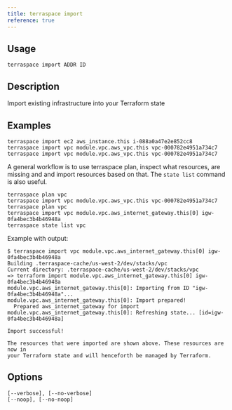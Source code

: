 ```yaml
---
title: terraspace import
reference: true
---
```


## Usage

    terraspace import ADDR ID

## Description

Import existing infrastructure into your Terraform state

## Examples

    terraspace import ec2 aws_instance.this i-088a0a47e2e852cc8
    terraspace import vpc module.vpc.aws_vpc.this vpc-000782e4951a734c7
    terraspace import vpc module.vpc.aws_vpc.this vpc-000782e4951a734c7

A general workflow is to use terraspace plan, inspect what resources, are missing and and import resources based on that. The `state list` command is also useful.

    terraspace plan vpc
    terraspace import vpc module.vpc.aws_vpc.this vpc-000782e4951a734c7
    terraspace plan vpc
    terraspace import vpc module.vpc.aws_internet_gateway.this[0] igw-0fa4bec3b4b46948a
    terraspace state list vpc

Example with output:

    $ terraspace import vpc module.vpc.aws_internet_gateway.this[0] igw-0fa4bec3b4b46948a
    Building .terraspace-cache/us-west-2/dev/stacks/vpc
    Current directory: .terraspace-cache/us-west-2/dev/stacks/vpc
    => terraform import module.vpc.aws_internet_gateway.this[0] igw-0fa4bec3b4b46948a
    module.vpc.aws_internet_gateway.this[0]: Importing from ID "igw-0fa4bec3b4b46948a"...
    module.vpc.aws_internet_gateway.this[0]: Import prepared!
      Prepared aws_internet_gateway for import
    module.vpc.aws_internet_gateway.this[0]: Refreshing state... [id=igw-0fa4bec3b4b46948a]

    Import successful!

    The resources that were imported are shown above. These resources are now in
    your Terraform state and will henceforth be managed by Terraform.


## Options

```
[--verbose], [--no-verbose]  
[--noop], [--no-noop]        
```

